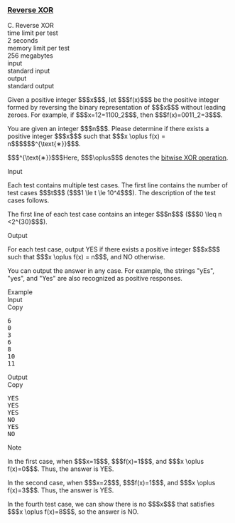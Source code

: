 <h3><a href="https://codeforces.com/contest/2160/problem/C" target="_blank" rel="noopener noreferrer">Reverse XOR</a></h3>

<div class="header"><div class="title">C. Reverse XOR</div><div class="time-limit"><div class="property-title">time limit per test</div>2 seconds</div><div class="memory-limit"><div class="property-title">memory limit per test</div>256 megabytes</div><div class="input-file input-standard"><div class="property-title">input</div>standard input</div><div class="output-file output-standard"><div class="property-title">output</div>standard output</div></div><div><p> </p><p>Given a <span class="tex-font-style-bf">positive</span> integer $$$x$$$, let $$$f(x)$$$ be the positive integer formed by reversing the binary representation of $$$x$$$ without leading zeroes. For example, if $$$x=12=1100_2$$$, then $$$f(x)=0011_2=3$$$. </p><p>You are given an integer $$$n$$$. Please determine if there exists a positive integer $$$x$$$ such that $$$x \oplus f(x) = n$$$$$$^{\text{∗}}$$$.</p><div class="statement-footnote"><p>$$$^{\text{∗}}$$$Here, $$$\oplus$$$ denotes the <a href="https://en.wikipedia.org/wiki/Bitwise_operation#XOR">bitwise XOR operation</a>. </p></div></div><div class="input-specification"><div class="section-title">Input</div><p>Each test contains multiple test cases. The first line contains the number of test cases $$$t$$$ ($$$1 \le t \le 10^4$$$). The description of the test cases follows. </p><p>The first line of each test case contains an integer $$$n$$$ ($$$0 \leq n <2^{30}$$$).</p></div><div class="output-specification"><div class="section-title">Output</div><p>For each test case, output <span class="tex-font-style-tt">YES</span> if there exists a positive integer $$$x$$$ such that $$$x \oplus f(x) = n$$$, and <span class="tex-font-style-tt">NO</span> otherwise.</p><p>You can output the answer in any case. For example, the strings "<span class="tex-font-style-tt">yEs</span>", "<span class="tex-font-style-tt">yes</span>", and "<span class="tex-font-style-tt">Yes</span>" are also recognized as positive responses.</p></div><div class="sample-tests"><div class="section-title">Example</div><div class="sample-test"><div class="input"><div class="title">Input<div title="Copy" data-clipboard-target="#id008128226611436287" id="id007660649500954307" class="input-output-copier">Copy</div></div><pre id="id008128226611436287"><div class="test-example-line test-example-line-even test-example-line-0">6</div><div class="test-example-line test-example-line-odd test-example-line-1">0</div><div class="test-example-line test-example-line-even test-example-line-2">3</div><div class="test-example-line test-example-line-odd test-example-line-3">6</div><div class="test-example-line test-example-line-even test-example-line-4">8</div><div class="test-example-line test-example-line-odd test-example-line-5">10</div><div class="test-example-line test-example-line-even test-example-line-6">11</div></pre></div><div class="output"><div class="title">Output<div title="Copy" data-clipboard-target="#id005473992341060344" id="id00953548638218147" class="input-output-copier">Copy</div></div><pre id="id005473992341060344"><div class="test-example-line test-example-line-odd test-example-line-1">YES</div><div class="test-example-line test-example-line-even test-example-line-2">YES</div><div class="test-example-line test-example-line-odd test-example-line-3">YES</div><div class="test-example-line test-example-line-even test-example-line-4">NO</div><div class="test-example-line test-example-line-odd test-example-line-5">YES</div><div class="test-example-line test-example-line-even test-example-line-6">NO</div></pre></div></div></div><div class="note"><div class="section-title">Note</div><p>In the first case, when $$$x=1$$$, $$$f(x)=1$$$, and $$$x \oplus f(x)=0$$$. Thus, the answer is <span class="tex-font-style-tt">YES</span>.</p><p>In the second case, when $$$x=2$$$, $$$f(x)=1$$$, and $$$x \oplus f(x)=3$$$. Thus, the answer is <span class="tex-font-style-tt">YES</span>.</p><p>In the fourth test case, we can show there is no $$$x$$$ that satisfies $$$x \oplus f(x)=8$$$, so the answer is <span class="tex-font-style-tt">NO</span>.</p></div>